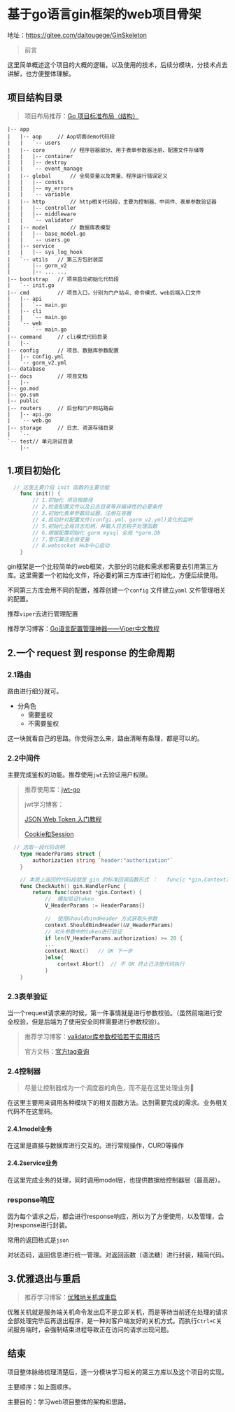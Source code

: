 # 基于go语言gin框架的web项目骨架

地址：https://gitee.com/daitougege/GinSkeleton

> 前言

这里简单概述这个项目的大概的逻辑，以及使用的技术，后续分模块，分技术点去讲解，也方便整体理解。

## 项目结构目录

> 项目布局推荐：[Go 项目标准布局（结构）](https://studygolang.com/articles/26941?fr=sidebar)

```code
|-- app
|   |-- aop		// Aop切面demo代码段
|   |   `-- users
|   |-- core		// 程序容器部分、用于表单参数器注册、配置文件存储等
|   |   |-- container
|   |   |-- destroy
|   |   `-- event_manage
|   |-- global		// 全局变量以及常量、程序运行错误定义
|   |   |-- consts
|   |   |-- my_errors
|   |   `-- variable
|   |-- http		// http相关代码段，主要为控制器、中间件、表单参数验证器
|   |   |-- controller
|   |   |-- middleware
|   |   `-- validator
|   |-- model		// 数据库表模型
|   |   |-- base_model.go
|   |   `-- users.go
|   |-- service
|   |   |-- sys_log_hook
|   `-- utils	// 第三方包封装层
|       |-- gorm_v2
|       |-- ... ...
|-- bootstrap	// 项目启动初始化代码段
|   `-- init.go
|-- cmd			// 项目入口，分别为门户站点、命令模式、web后端入口文件
|   |-- api
|   |   `-- main.go
|   |-- cli
|   |   `-- main.go
|   `-- web
|       `-- main.go
|-- command		// cli模式代码目录
|   |-- 
|-- config		// 项目、数据库参数配置
|   |-- config.yml
|   `-- gorm_v2.yml
|-- database
|-- docs		// 项目文档
|   |-- 
|-- go.mod
|-- go.sum
|-- public
|-- routers		// 后台和门户网站路由
|   |-- api.go
|   `-- web.go
|-- storage		// 日志、资源存储目录
|   `-- 
`-- test// 单元测试目录
    |-- 		
```

## 1.项目初始化

```go
  // 这里主要介绍 init 函数的主要功能
    func init() {
        // 1.初始化 项目根路径
        // 2.检查配置文件以及日志目录等非编译性的必要条件
        // 3.初始化表单参数验证器，注册在容器
        // 4.启动针对配置文件(confgi.yml、gorm_v2.yml)变化的监听
        // 5.初始化全局日志句柄，并载入日志钩子处理函数
        // 6.根据配置初始化 gorm mysql 全局 *gorm.Db
        // 7.雪花算法全局变量
        // 8.websocket Hub中心启动
    }
```

gin框架是一个比较简单的web框架，大部分的功能和需求都需要去引用第三方库。这里需要一个初始化文件，将必要的第三方库进行初始化，方便后续使用。

不同第三方库会用不同的配置，推荐创建一个`config` 文件建立`yaml` 文件管理相关的配置。

推荐`viper`去进行管理配置

推荐学习博客：[Go语言配置管理神器——Viper中文教程](https://www.liwenzhou.com/posts/Go/viper_tutorial/#autoid-1-7-0)

## 2.一个 request 到 response 的生命周期

### 2.1路由

路由进行细分就可。

* 分角色
  * 需要鉴权
  * 不需要鉴权

这一块就看自己的思路。你觉得怎么来，路由清晰有条理，都是可以的。

### 2.2中间件

主要完成鉴权的功能。推荐使用`jwt`去验证用户权限。

> 推荐使用库：[jwt-go](github.com/dgrijalva/jwt-go)
>
> jwt学习博客：
>
> [JSON Web Token 入门教程](https://www.ruanyifeng.com/blog/2018/07/json_web_token-tutorial.html)
>
> [Cookie和Session](https://www.liwenzhou.com/posts/Go/Cookie_Session/)

```go
  // 选取一段代码说明
    type HeaderParams struct {
        authorization string `header:"authorization"`
    }

    // 本质上返回的代码段就是 gin 的标准回调函数形式 ：   func(c *gin.Context) {   ... 省略代码  } 
    func CheckAuth() gin.HandlerFunc {
        return func(context *gin.Context) {
            //  模拟验证token
            V_HeaderParams := HeaderParams{}
    
            //  使用ShouldbindHeader 方式获取头参数
            context.ShouldBindHeader(&V_HeaderParams)
            // 对头参数中的token进行验证
            if len(V_HeaderParams.authorization) >= 20 {
            ...
            context.Next()   // OK 下一步
            }else{
                context.Abort()  // 不 OK 终止已注册代码执行
            }
    }
```

### 2.3表单验证

当一个request请求来的时候，第一件事情就是进行参数校验。（虽然前端进行安全校验，但是后端为了使用安全同样需要进行参数校验）。

>  推荐学习博客：[validator库参数校验若干实用技巧](https://www.liwenzhou.com/posts/Go/validator_usages/)
>
> 官方文档：[官方tag查询](https://pkg.go.dev/github.com/go-playground/validator?utm_source=godoc#hdr-Baked_In_Validators_and_Tags)

### 2.4控制器

> 尽量让控制器成为一个调度器的角色，而不是在这里处理业务🎉

在这里主要用来调用各种模块下的相关函数方法。达到需要完成的需求。业务相关代码不在这里码。

#### 2.4.1model业务

在这里是直接与数据库进行交互的。进行常规操作，CURD等操作

#### 2.4.2service业务

在这里完成业务的处理，同时调用model层，也提供数据给控制器层（最高层）。

### response响应

因为每个请求之后，都会进行response响应，所以为了方便使用，以及管理，会对response进行封装。

常用的返回格式是`json`

对状态码，返回信息进行统一管理。对返回函数（语法糖）进行封装，精简代码。

## 3.优雅退出与重启

> 推荐学习博客：[优雅地关机或重启](https://www.liwenzhou.com/posts/Go/graceful_shutdown/)

优雅关机就是服务端关机命令发出后不是立即关机，而是等待当前还在处理的请求全部处理完毕后再退出程序，是一种对客户端友好的关机方式。而执行`Ctrl+C`关闭服务端时，会强制结束进程导致正在访问的请求出现问题。

## 结束

项目整体脉络梳理清楚后，逐一分模块学习相关的第三方库以及这个项目的实现。

主要顺序：如上面顺序。

主要目的：学习web项目整体的架构和思路。

